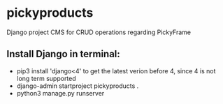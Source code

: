# pickyproducts
Django project CMS for CRUD operations regarding PickyFrame


## Install Django in terminal: 
- pip3 install 'django<4' to get the latest verion before 4, since 4 is not long term supported
- django-admin startproject pickyproducts .
- python3 manage.py runserver